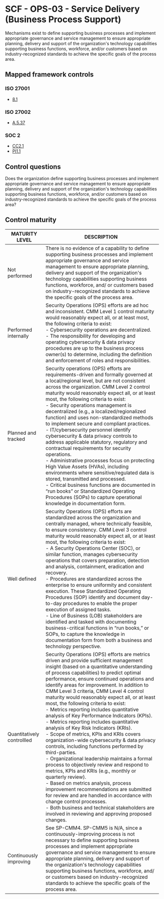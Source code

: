 # SCF - OPS-03 - Service Delivery (Business Process Support)
Mechanisms exist to define supporting business processes and implement appropriate governance and service management to ensure appropriate planning, delivery and support of the organization's technology capabilities supporting business functions, workforce, and/or customers based on industry-recognized standards to achieve the specific goals of the process area.
## Mapped framework controls
### ISO 27001
- [8.1](../iso27001/8.md#81)
### ISO 27002
- [A.5.37](../iso27002/a-5.md#a537)
### SOC 2
- [CC2.1](../soc2/cc21.md)
- [PI1.1](../soc2/pi11.md)
## Control questions
Does the organization define supporting business processes and implement appropriate governance and service management to ensure appropriate planning, delivery and support of the organization's technology capabilities supporting business functions, workforce, and/or customers based on industry-recognized standards to achieve the specific goals of the process area?
## Control maturity
|       MATURITY LEVEL       |                                                                                                                                                                                                                                                                                                                                                                                                                                                                                                                                                                                     DESCRIPTION                                                                                                                                                                                                                                                                                                                                                                                                                                                                                                                                                                                     |
|----------------------------|-------------------------------------------------------------------------------------------------------------------------------------------------------------------------------------------------------------------------------------------------------------------------------------------------------------------------------------------------------------------------------------------------------------------------------------------------------------------------------------------------------------------------------------------------------------------------------------------------------------------------------------------------------------------------------------------------------------------------------------------------------------------------------------------------------------------------------------------------------------------------------------------------------------------------------------------------------------------------------------------------------------------------------------------------------------------------------------------------------------------------------------------------------------------------------------|
| Not performed              | There is no evidence of a capability to define supporting business processes and implement appropriate governance and service management to ensure appropriate planning, delivery and support of the organization's technology capabilities supporting business functions, workforce, and/ or customers based on industry-recognized standards to achieve the specific goals of the process area.                                                                                                                                                                                                                                                                                                                                                                                                                                                                                                                                                                                                                                                                                                                                                                                   |
| Performed internally       | Security Operations (OPS) efforts are ad hoc and inconsistent. CMM Level 1 control maturity would reasonably expect all, or at least most, the following criteria to exist:<br>- Cybersecurity operations are decentralized.<br>- The responsibility for developing and operating cybersecurity & data privacy procedures are up to the business process owner(s) to determine, including the definition and enforcement of roles and responsibilities.                                                                                                                                                                                                                                                                                                                                                                                                                                                                                                                                                                                                                                                                                                                             |
| Planned and tracked        | Security operations (OPS) efforts are requirements-driven and formally governed at a local/regional level, but are not consistent across the organization. CMM Level 2 control maturity would reasonably expect all, or at least most, the following criteria to exist:<br>- Security operations management is decentralized (e.g., a localized/regionalized function) and uses non-standardized methods to implement secure and compliant practices.<br>- IT/cybersecurity personnel identify cybersecurity & data privacy controls to address applicable statutory, regulatory and contractual requirements for security operations.<br>- Administrative processes focus on protecting High Value Assets (HVAs), including environments where sensitive/regulated data is stored, transmitted and processed.<br>- Critical business functions are documented in “run books” or Standardized Operating Procedures (SOPs) to capture operational knowledge in documentation form.                                                                                                                                                                                                   |
| Well defined               | Security Operations (OPS) efforts are standardized across the organization and centrally managed, where technically feasible, to ensure consistency. CMM Level 3 control maturity would reasonably expect all, or at least most, the following criteria to exist:<br>- A Security Operations Center (SOC), or similar function, manages cybersecurity operations that covers preparation, detection and analysis, containment, eradication and recovery.<br>- Procedures are standardized across the enterprise to ensure uniformity and consistent execution. These Standardized Operating Procedures (SOP) identify and document day-to-day procedures to enable the proper execution of assigned tasks.<br>- Line of Business (LOB) stakeholders are identified and tasked with documenting business-critical functions in “run books,” or SOPs, to capture the knowledge in documentation form from both a business and technology perspective.                                                                                                                                                                                                                                 |
| Quantitatively controllled | Security Operations (OPS) efforts are metrics driven and provide sufficient management insight (based on a quantitative understanding of process capabilities) to predict optimal performance, ensure continued operations and identify areas for improvement. In addition to CMM Level 3 criteria, CMM Level 4 control maturity would reasonably expect all, or at least most, the following criteria to exist:<br>- 	Metrics reporting includes quantitative analysis of Key Performance Indicators (KPIs).<br>- 	Metrics reporting includes quantitative analysis of Key Risk Indicators (KRIs).<br>- 	Scope of metrics, KPIs and KRIs covers organization-wide cybersecurity & data privacy controls, including functions performed by third-parties.<br>- 	Organizational leadership maintains a formal process to objectively review and respond to metrics, KPIs and KRIs (e.g., monthly or quarterly review).<br>- 	Based on metrics analysis, process improvement recommendations are submitted for review and are handled in accordance with change control processes.<br>- 	Both business and technical stakeholders are involved in reviewing and approving proposed changes. |
| Continuously improving     | See SP-CMM4. SP-CMM5 is N/A, since a continuously-improving process is not necessary to define supporting business processes and implement appropriate governance and service management to ensure appropriate planning, delivery and support of the organization's technology capabilities supporting business functions, workforce, and/ or customers based on industry-recognized standards to achieve the specific goals of the process area.                                                                                                                                                                                                                                                                                                                                                                                                                                                                                                                                                                                                                                                                                                                                   |

